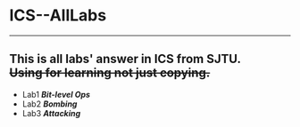 # ICS--AllLabs
-----------
This is all labs' answer in ICS from SJTU.   
~~Using for learning not just copying.~~    
-----------
* Lab1 ***Bit-level Ops*** 
* Lab2 ***Bombing*** 
* Lab3 ***Attacking*** 
